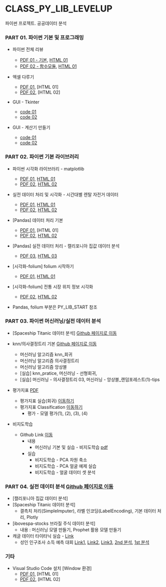 # CLASS_PY_LIB_LEVELUP
파이썬 프로젝트. 공공데이터 분석

### PART 01. 파이썬 기본 및 프로그래밍
 * 파이썬 전체 리뷰
   * [PDF 01 - 기본](./02_PYTHON/01_01_python_review.pdf), [HTML 01](https://ldjwj.github.io/CLASS_PY_LIB_LEVELUP/02_PYTHON/01_01_python_review.html)
   * [PDF 02 - 함수모듈](./02_PYTHON/01_04_fnc_lambda_module.pdf), [HTML 01](https://ldjwj.github.io/CLASS_PY_LIB_LEVELUP/02_PYTHON/01_04_fnc_lambda_module.html)

 * 엑셀 다루기
   * [PDF 01](./02_PYTHON/01_02A_project_excel.pdf), [HTML 01]
   * [PDF 02](./02_PYTHON/01_02B_project_excel.pdf), [HTML 02]

 * GUI - Tkinter
   * [code 01](./02_PYTHON/01_03_tkinter/01_tk_dict01.py)
   * [code 02](./02_PYTHON/01_04_address_search.py)

 * GUI - 계산기 만들기
   * [code 01](./02_PYTHON/01_05B_cal.py)
   * [code 02](./02_PYTHON/01_05C_cal.py)

### PART 02. 파이썬 기본 라이브러리
 * 파이썬 시각화 라이브러리 - matplotlib
   * [PDF 01](./03_PY_LIB/01_matplotlib_A.pdf), [HTML 01](https://ldjwj.github.io/CLASS_PY_LIB_LEVELUP/03_PY_LIB/01_matplotlib_A.html)
   * [PDF 02](./03_PY_LIB/01_matplotlib_B.ipynb), [HTML 02](https://ldjwj.github.io/CLASS_PY_LIB_LEVELUP/03_PY_LIB/01_matplotlib_B.html)
   
 * 실전 데이터 처리 및 시각화 - 시간대별 렌탈 자전거 데이터
   * [PDF 01](./03_PY_LIB/02_01_Bike_EDA_02_2107.pdf), [HTML 01](https://ldjwj.github.io/CLASS_PY_LIB_LEVELUP/03_PY_LIB/02_01_Bike_EDA_02_2107.html)
   * [PDF 02](./03_PY_LIB/02_01_Bike_EDA_03_2107.pdf), [HTML 02](https://ldjwj.github.io/CLASS_PY_LIB_LEVELUP/03_PY_LIB/02_01_Bike_EDA_03_2107.html)

 * [Pandas] 데이터 처리 기본
   * [PDF 01](./03_PY_LIB/04_01_Pandas_기본_v10_2204.pdf), [HTML 01]
   * [PDF 02](./03_PY_LIB/04_02_pandas_Basic_2204.pdf), [HTML 02](https://ldjwj.github.io/CLASS_PY_LIB_LEVELUP/03_PY_LIB/04_02_pandas_Basic_2204.html)

 * [Pandas] 실전 데이터 처리 - 캘리포니아 집값 데이터 분석
   * [PDF 03](./03_PY_LIB/04_03_pandas_02_california_2206.html), [HTML 03](https://ldjwj.github.io/CLASS_PY_LIB_LEVELUP/03_PY_LIB/04_03_pandas_02_california_2206.pdf)

 * [시각화-folium] folium 시작하기
   * [PDF 01](./03_PY_LIB/05_01_folium_local_2204.pdf), [HTML 01](https://ldjwj.github.io/CLASS_PY_LIB_LEVELUP/03_PY_LIB/05_01_folium_local_2204.html)

 * [시각화-folium] 전통 시장 위치 정보 시각화
   * [PDF 02](./03_PY_LIB/05_02_folium_market_2206.pdf), [HTML 02](https://ldjwj.github.io/CLASS_PY_LIB_LEVELUP/03_PY_LIB/05_02_folium_market_2206.html)

 * Pandas, folium 부분은 PY_LIB_START 참조


### PART 03. 파이썬 머신러닝/실전 데이터 분석
 * [Spaceship Titanic 데이터 분석] [Github 페이지로 이동](https://github.com/LDJWJ/dataAnalysis)
 * knn/의사결정트리 기본 [Github 페이지로 이동](https://github.com/LDJWJ/ML_Basic_Class)
    * 머신러닝 알고리즘 knn_회귀
    * 머신러닝 알고리즘 의사결정트리
    * 머신러닝 알고리즘 앙상블
    * [실습] knn_pratice, 머신러닝 - 선형회귀, 
    * [실습] 머신러닝 - 의사결정트리 03, 머신러닝 - 앙상블_랜덤포레스트(1)-tips


 * 평가지표 [PDF](https://ldjwj.github.io/ML_Basic_Class/part03_ml/part03_ch05_validation/ch05_평가지표_v04_202108.pdf)
   * 평가지표 실습(회귀) [이동하기](https://ldjwj.github.io/ML_Basic_Class/part03_ml/ch02_01_02B_linear_boston_evaluation_v11.html)
   * 평가지표 Classification [이동하기](https://github.com/LDJWJ/ML_Basic_Class)
     * 평가 - 모델 평가(1), (2), (3), (4)

 * 비지도학습
   * Github Link [이동](https://github.com/LDJWJ/ML_Basic_Class)
     * 내용 
        * 머신러닝 기본 및 실습 - 비지도학습 [pdf](https://ldjwj.github.io/ML_Basic_Class/part03_ml/part03_ch03_02_pca/ch03_pca_v01_202110.pdf)
     * 실습
        * 비지도학습 - PCA 차원 축소
        * 비지도학습 - PCA 얼굴 예제 실습
        * 비지도학습 - 얼굴 데이터 셋 분석
       
### PART 04. 실전 데이터 분석 [Github 페이지로 이동](https://github.com/LDJWJ/dataAnalysis)
 * [캘리포니아 집값 데이터 분석]
 * [Spaceship Titanic 데이터 분석]
    * 결측치 처리(SimpleImputer), 라벨 인코딩(LabelEncoding), 기본 데이터 처리, Plotly
 * [ibovespa-stocks 브라질 주식 데이터 분석]
    * 내용 : 머신러닝 모델 만들기, Prophet 활용 모델 만들기
 * 캐글 데이터 타이타닉 실습 - [Link](https://ldjwj.github.io/ML_Basic_Class/)
    * 성인 인구조사 소득 예측 대회 [Link1](https://ldjwj.github.io/ML_Basic_Class/part03_ml/part03_pro_kaggle/kaggle_contest_4th_01_2206.html), [Link2](https://ldjwj.github.io/ML_Basic_Class/part03_ml/part03_pro_kaggle/kaggle_contest_4th_01_2206.html), [Link3](https://ldjwj.github.io/ML_Basic_Class/part03_ml/part03_pro_kaggle/kaggle_contest_4th_01_2206.html), [2nd 분석](https://ldjwj.github.io/ML_Basic_Class/part03_ml/part03_pro_kaggle/kaggle_contest_4th_04_2nd.html), [1st 분석](https://ldjwj.github.io/ML_Basic_Class/part03_ml/part03_pro_kaggle/kaggle_contest_4th_05_1st_review.html)
  
### 기타
 * Visual Studio Code 설치 [Window 환경]
   * [PDF 01](./01_START/01_[Window]01_visual_studio_code.pdf), [HTML 01]
   * [PDF 02](./01_START/01_[Window]02_visual_studio_code(2).pdf), [HTML 02]
